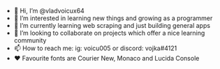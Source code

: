 - 👋 Hi, I’m @vladvoicux64
- 👀 I’m interested in learning new things and growing as a programmer
- 🌱 I’m currently learning web scraping and just building general apps
- 💞️ I’m looking to collaborate on projects which offer a nice learning community
- 📫 How to reach me: ig: voicu005 or discord: vojka#4121
- ❤️ Favourite fonts are Courier New, Monaco and Lucida Console

<!---
vladvoicux64/vladvoicux64 is a ✨ special ✨ repository because its `README.md` (this file) appears on your GitHub profile.
You can click the Preview link to take a look at your changes.
--->
